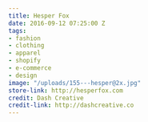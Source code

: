 ```yaml
---
title: Hesper Fox
date: 2016-09-12 07:25:00 Z
tags:
- fashion
- clothing
- apparel
- shopify
- e-commerce
- design
image: "/uploads/155---hesper@2x.jpg"
store-link: http://hesperfox.com
credit: Dash Creative
credit-link: http://dashcreative.co
---
```


